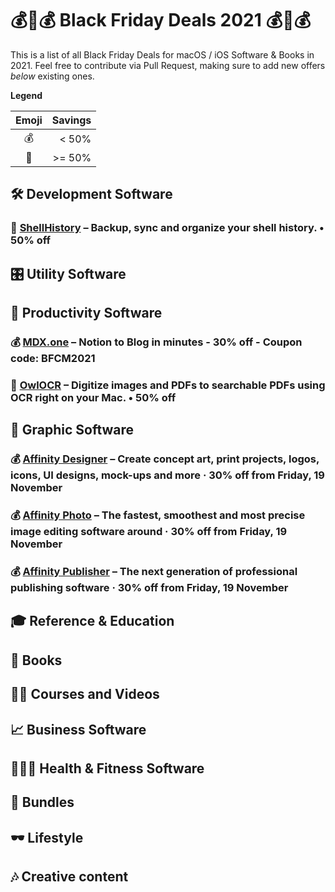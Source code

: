 # 💰💸💰 Black Friday Deals 2021 💰💸💰
This is a list of all Black Friday Deals for macOS / iOS Software & Books in 2021. Feel free to contribute via Pull Request, making sure to add new offers *below* existing ones.

**Legend**

| Emoji | Savings |
|:-----:|--------:|
| 💰    | < 50%   |
| 💸    | >= 50%  |


## 🛠 Development Software

### 💸 [ShellHistory](https://loshadki.app/blog/2021-11-11-shellhistory-1.1.0/) – Backup, sync and organize your shell history. • 50% off

## 🎛 Utility Software

## 📌 Productivity Software
### 💰 [MDX.one](https://mdx.one) – Notion to Blog in minutes - 30% off - Coupon code: BFCM2021
### 💸 [OwlOCR](https://owlocr.com) – Digitize images and PDFs to searchable PDFs using OCR right on your Mac. • 50% off

## 🎨 Graphic Software
### 💰 [Affinity Designer](https://affinity.serif.com/en-us/designer) – Create concept art, print projects, logos, icons, UI designs, mock-ups and more · 30% off from Friday, 19 November
### 💰 [Affinity Photo](https://affinity.serif.com/en-us/photo) – The fastest, smoothest and most precise image editing software around · 30% off from Friday, 19 November
### 💰 [Affinity Publisher](https://affinity.serif.com/en-us/publisher) – The next generation of professional publishing software · 30% off from Friday, 19 November



## 🎓 Reference & Education

## 📖 Books

## 👩‍🎓 Courses and Videos

## 📈 Business Software

## 🏃🏻‍♀️ Health & Fitness Software

## 🎁 Bundles

## 🕶 Lifestyle

## 🎶 Creative content
